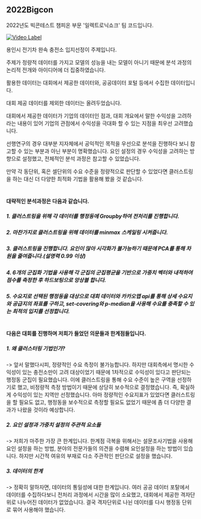 ## 2022Bigcon
2022년도 빅콘테스트 챔피온 부문 '일렉트로닉쇼크' 팀 코드입니다.


[![Video Label](http://img.youtube.com/vi/cXYeo28os3s/0.jpg)](https://www.youtube.com/watch?v=cXYeo28os3s&t=1831s&ab_channel=2022%EB%B9%85%EC%BD%98%ED%85%8C%EC%8A%A4%ED%8A%B8)

용인시 전기차 완속 충전소 입지선정이 주제입니다.

주제가 정량적 데이터를 가지고 모델의 성능을 내는 모델이 아니기 때문에 분석 과정의 논리적 전개와 아이디어에 더 집중하였습니다.


활용한 데이터는 대회에서 제공한 데이터와, 공공데이터 포털 등에서 수집한 데이터입니다.

대회 제공 데이터를 제외한 데이터는 올려두었습니다.

대회에서 제공한 데이터가 기업의 데이터인 점과, 대회 개요에서 말한 수익성을 고려하라는 내용이 있어 기업의 관점에서 수익성을 극대화 할 수 있는 지점을 최우선 고려했습니다.

선행연구의 경우 대부분 지자체에서 공익적인 목적을 우선으로 분석을 진행하다 보니 참고할 수 있는 부분과 아닌 부분이 명확했습니다. 요인 설정의 경우 수익성을 고려하는 방향으로 설정했고, 전체적인 분석 과정은 참고할 수 있었습니다.

만약 각 동단위, 혹은 셀단위의 수요 수준을 정량적으로 판단할 수 있었다면 클러스트링을 하는 대신 더 다양한 최적화 기법을 활용해 봤을 것 같습니다.
#
#### 대략적인 분석과정은 다음과 같습니다.

##### 1. 클러스트링을 위해 각 데이터를 행정동에 Groupby하여 전처리를 진행합니다.

##### 2. 마찬가지로 클러스트링을 위해 데이터를 minmax 스케일링 시켜줍니다.

##### 3. 클러스트링을 진행합니다. 요인이 많아 시각화가 불가능하기 때문에 PCA를 통해 차원을 줄여줍니다.(설명력 0.99 이상)

##### 4. 6개의 군집화 기법을 사용해 각 군집의 군집평균을 기반으로 가중치 벡터와 내적하여 점수를 측정한 후 하드보팅으로 앙상블 합니다.

##### 5. 수요지로 선택된 행정동을 대상으로 대회 데이터와 카카오맵 api를 통해 상세 수요지와 공급지의 좌표를 구하고, set-covering와 p-median을 사용해 수요를 충족할 수 있는 최적의 입지를 선정합니다.
#
#### 다음은 대회를 진행하며 저희가 들었던 의문들과 한계점들입니다.

##### 1. 왜 클러스터링 기법인가?
-> 앞서 말했다시피, 정량적인 수요 측정이 불가능합니다. 하지만 대회측에서 명시한 수익성이 있는 충전소만이 고려 대상이었기 때문에 1차적으로 수익성이 있다고 판단되는 행정동 군집이 필요했습니다. 이에 클러스트링을 통해 수요 수준이 높은 구역을 선정하기로 했고, 비정량적 측정 방법이기 때문에 상당히 보수적으로 결정했습니다. 즉, 확실하게 수익성이 있는 지역만 선정했습니다. 아마 정량적인 수요지표가 있었다면 클러스트링을 할 필요도 없고, 행정동을 보수적으로 측정할 필요도 없었기 때문에 좀 더 다양한 결과가 나왔을 것이라 예상합니다. 

##### 2. 요인 설정과 가중치 설정의 주관적 요소들
-> 저희가 마주한 가장 큰 한계입니다. 한계점 극복을 위해서는 설문조사기법을 사용해 요인 설정을 하는 방법, 분야의 전문가들의 의견을 수렴해 요인설정을 하는 방법이 있습니다.
하지만 시간적 여유의 부재로 다소 주관적인 판단으로 설정을 했습니다.

##### 3. 데이터의 한계
-> 정확히 말하자면, 데이터의 통일성에 대한 한계입니다. 여러 공공 데이터 포탈에서 데이터를 수집하다보니 전처리 과정에서 시간을 많이 소요했고, 대회에서 제공한 격자단위로 나누어진 데이터가 없었습니다. 결국 격자단위로 나뉜 데이터를 다시 행정동 단위로 묶어 사용해야 했습니다.

